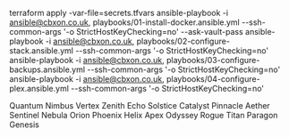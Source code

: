 terraform apply -var-file=secrets.tfvars
ansible-playbook -i ansible@cbxon.co.uk, playbooks/01-install-docker.ansible.yml    --ssh-common-args '-o StrictHostKeyChecking=no' --ask-vault-pass
ansible-playbook -i ansible@cbxon.co.uk, playbooks/02-configure-stack.ansible.yml   --ssh-common-args '-o StrictHostKeyChecking=no'
ansible-playbook -i ansible@cbxon.co.uk, playbooks/03-configure-backups.ansible.yml --ssh-common-args '-o StrictHostKeyChecking=no'
ansible-playbook -i ansible@cbxon.co.uk, playbooks/04-configure-plex.ansible.yml    --ssh-common-args '-o StrictHostKeyChecking=no'

Quantum
Nimbus
Vertex
Zenith
Echo
Solstice
Catalyst
Pinnacle
Aether
Sentinel
Nebula
Orion
Phoenix
Helix
Apex
Odyssey
Rogue
Titan
Paragon
Genesis